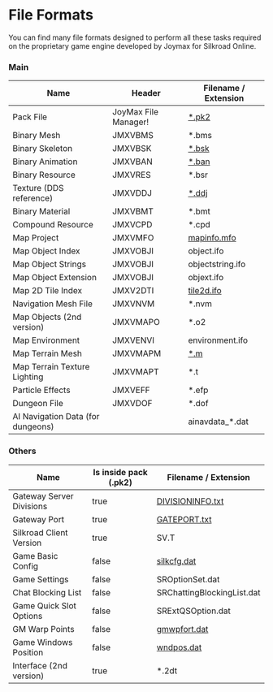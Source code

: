 # File Formats

You can find many file formats designed to perform all these tasks required on the proprietary game engine developed by Joymax for Silkroad Online.

### Main

<table data-full-width="false"><thead><tr><th>Name</th><th>Header</th><th>Filename / Extension</th></tr></thead><tbody><tr><td>Pack File</td><td>JoyMax File Manager!</td><td><a href="pack-file.md">*.pk2</a></td></tr><tr><td>Binary Mesh</td><td>JMXVBMS</td><td>*.bms</td></tr><tr><td>Binary Skeleton</td><td>JMXVBSK</td><td><a href="jmxvbsk.md">*.bsk</a></td></tr><tr><td>Binary Animation</td><td>JMXVBAN</td><td><a href="jmxvban.md">*.ban</a></td></tr><tr><td>Binary Resource</td><td>JMXVRES</td><td>*.bsr</td></tr><tr><td>Texture (DDS reference)</td><td>JMXVDDJ</td><td><a href="jmxvddj.md">*.ddj</a></td></tr><tr><td>Binary Material</td><td>JMXVBMT</td><td>*.bmt</td></tr><tr><td>Compound Resource</td><td>JMXVCPD</td><td>*.cpd</td></tr><tr><td>Map Project</td><td>JMXVMFO</td><td><a href="jmxvmfo.md">mapinfo.mfo</a></td></tr><tr><td>Map Object Index</td><td>JMXVOBJI</td><td>object.ifo</td></tr><tr><td>Map Object Strings</td><td>JMXVOBJI</td><td>objectstring.ifo</td></tr><tr><td>Map Object Extension</td><td>JMXVOBJI</td><td>objext.ifo</td></tr><tr><td>Map 2D Tile Index</td><td>JMXV2DTI</td><td><a href="jmxv2dti.md">tile2d.ifo</a></td></tr><tr><td>Navigation Mesh File</td><td>JMXVNVM</td><td>*.nvm</td></tr><tr><td>Map Objects (2nd version)</td><td>JMXVMAPO</td><td>*.o2</td></tr><tr><td>Map Environment</td><td>JMXVENVI</td><td>environment.ifo</td></tr><tr><td>Map Terrain Mesh</td><td>JMXVMAPM</td><td><a href="jmxvmapm.md">*.m</a></td></tr><tr><td>Map Terrain Texture Lighting</td><td>JMXVMAPT</td><td>*.t</td></tr><tr><td>Particle Effects</td><td>JMXVEFF</td><td>*.efp</td></tr><tr><td>Dungeon File</td><td>JMXVDOF</td><td>*.dof</td></tr><tr><td>AI Navigation Data (for dungeons)</td><td></td><td>ainavdata_*.dat</td></tr></tbody></table>

### Others

<table><thead><tr><th>Name</th><th data-type="checkbox">Is inside pack (.pk2)</th><th>Filename / Extension</th></tr></thead><tbody><tr><td>Gateway Server Divisions</td><td>true</td><td><a href="divisioninfo.md">DIVISIONINFO.txt</a></td></tr><tr><td>Gateway Port</td><td>true</td><td><a href="gateport.md">GATEPORT.txt</a></td></tr><tr><td>Silkroad Client Version</td><td>true</td><td>SV.T</td></tr><tr><td>Game Basic Config</td><td>false</td><td><a href="silkcfg.md">silkcfg.dat</a></td></tr><tr><td>Game Settings</td><td>false</td><td>SROptionSet.dat</td></tr><tr><td>Chat Blocking List</td><td>false</td><td>SRChattingBlockingList.dat</td></tr><tr><td>Game Quick Slot Options</td><td>false</td><td>SRExtQSOption.dat</td></tr><tr><td>GM Warp Points</td><td>false</td><td><a href="gmwpfort.md">gmwpfort.dat</a></td></tr><tr><td>Game Windows Position</td><td>false</td><td><a href="wndpos.md">wndpos.dat</a></td></tr><tr><td>Interface (2nd version)</td><td>true</td><td>*.2dt</td></tr></tbody></table>
